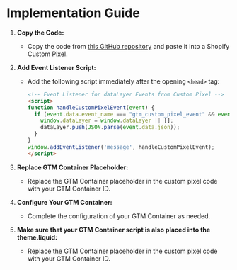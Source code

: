 # Implementation Guide

1. **Copy the Code:**
   - Copy the code from [this GitHub repository](https://github.com/tristanhahn/shopify_gtm_custom_pixel/blob/main/custom_pixel) and paste it into a Shopify Custom Pixel.

2. **Add Event Listener Script:**
   - Add the following script immediately after the opening `<head>` tag:

     ```html
     <!-- Event Listener for dataLayer Events from Custom Pixel -->
     <script>
     function handleCustomPixelEvent(event) {
       if (event.data.event_name === "gtm_custom_pixel_event" && event.data.json) {
         window.dataLayer = window.dataLayer || [];  
         dataLayer.push(JSON.parse(event.data.json));    
       }
     }
     window.addEventListener('message', handleCustomPixelEvent); 
     </script>
     ```

3. **Replace GTM Container Placeholder:**
   - Replace the GTM Container placeholder in the custom pixel code with your GTM Container ID.
  
4. **Configure Your GTM Container:**
   - Complete the configuration of your GTM Container as needed.
  
5. **Make sure that your GTM Container script is also placed into the theme.liquid:**
   - Replace the GTM Container placeholder in the custom pixel code with your GTM Container ID.

